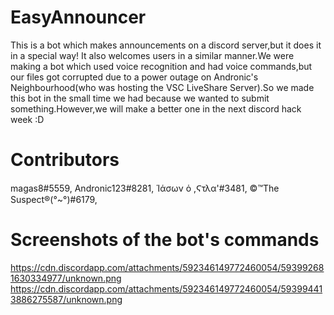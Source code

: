 # EasyAnnouncer

This is a bot which makes announcements on a discord server,but it does it in a special way!
It also welcomes users in a similar manner.We were making a bot which used voice recognition and had voice commands,but our files got corrupted due to a power outage on Andronic's Neighbourhood(who was hosting the VSC LiveShare Server).So we made this bot in the small time we had because we wanted to submit something.However,we will make a better one in the next discord hack week :D

# Contributors
magas8#5559,
Andronic123#8281,
Ἱάσων ὁ ,Ϛτλα'#3481,
©™The Suspect®(°~°)#6179,

# Screenshots of the bot's commands

https://cdn.discordapp.com/attachments/592346149772460054/593992681630334977/unknown.png
https://cdn.discordapp.com/attachments/592346149772460054/593994413886275587/unknown.png
